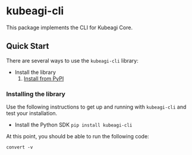 # kubeagi-cli
This package implements the CLI for Kubeagi Core.

## Quick Start

There are several ways to use the `kubeagi-cli` library:
* Install the library
    1. [Install from PyPI](https://github.com/kubeagi/core-library/tree/main/libs/core/cli#installing-the-library)

### Installing the library
Use the following instructions to get up and running with `kubeagi-cli` and test your
installation.

- Install the Python SDK `pip install kubeagi-cli`

At this point, you should be able to run the following code:

```shell
convert -v
```